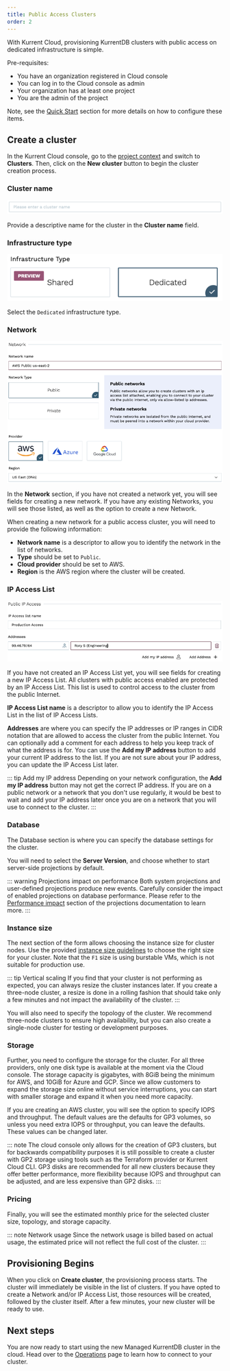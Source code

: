 ```yaml
---
title: Public Access Clusters
order: 2
---
```


With Kurrent Cloud, provisioning KurrentDB clusters with public access on dedicated infrastructure is simple.

Pre-requisites:
- You have an organization registered in Cloud console
- You can log in to the Cloud console as admin
- Your organization has at least one project
- You are the admin of the project

Note, see the [Quick Start](../../introduction.md#cloud-quick-start) section for more details on how to configure these  items.

## Create a cluster

In the Kurrent Cloud console, go to the [project context](../../introduction.md#projects) and switch to **Clusters**. Then, click on the **New cluster** button to begin the cluster creation process.

### Cluster name

![Cluster name](images/new-cluster-name.png)

Provide a descriptive name for the cluster in the **Cluster name** field.

### Infrastructure type

![Infrastructure type](images/infra-type-dedicated.png)

Select the `Dedicated` infrastructure type.

### Network

![Create a network](images/public/cluster-new-public-access-network.png)

In the **Network** section, if you have not created a network yet, you will see fields for creating a new network. If you have any existing Networks, you will see those listed, as well as the option to create a new Network.

When creating a new network for a public access cluster, you will need to provide the following information:

- **Network name** is a descriptor to allow you to identify the network in the list of networks.
- **Type** should be set to `Public`.
- **Cloud provider** should be set to AWS.
- **Region** is the AWS region where the cluster will be created.

### IP Access List

![Create an IP Access List](images/public/cluster-new-public-access-ip-access-list.png)

If you have not created an IP Access List yet, you will see fields for creating a new IP Access List. All clusters with public access enabled are protected by an IP Access List. This list is used to control access to the cluster from the public Internet.

**IP Access List name** is a descriptor to allow you to identify the IP Access List in the list of IP Access Lists.

**Addresses** are where you can specify the IP addresses or IP ranges in CIDR notation that are allowed to access the cluster from the public Internet. You can optionally add a comment for each address to help you keep track of what the address is for. You can use the **Add my IP address** button to add your current IP address to the list. If you are not sure about your IP address, you can update the IP Access List later.

::: tip Add my IP address
Depending on your network configuration, the **Add my IP address** button may not get the correct IP address. If you are on a public network or a network that you don't use regularly, it would be best to wait and add your IP address later once you are on a network that you will use to connect to the cluster.
:::

### Database

The Database section is where you can specify the database settings for the cluster.

You will need to select the **Server Version**, and choose whether to start server-side projections by default.

::: warning Projections impact on performance
Both system projections and user-defined projections produce new events. Carefully consider the impact of enabled projections on database performance. Please refer to the [Performance impact](@server/features/projections/README.md#performance-impact) section of the projections documentation to learn more.
:::

### Instance size

The next section of the form allows choosing the instance size for cluster nodes. Use the provided [instance size guidelines](../ops/sizing.md) to choose the right size for your cluster. Note that the `F1` size is using burstable VMs, which is not suitable for production use.

::: tip Vertical scaling
If you find that your cluster is not performing as expected, you can always resize the cluster instances later. If you create a three-node cluster, a resize is done in a rolling fashion that should take only a few minutes and not impact the availability of the cluster.
:::

You will also need to specify the topology of the cluster. We recommend three-node clusters to ensure high availability, but you can also create a single-node cluster for testing or development purposes.

### Storage

Further, you need to configure the storage for the cluster. For all three providers, only one disk type is available at the moment via the Cloud console. The storage capacity is gigabytes, with 8GiB being the minimum for AWS, and 10GiB for Azure and GCP. Since we allow customers to expand the storage size online without service interruptions, you can start with smaller storage and expand it when you need more capacity.

If you are creating an AWS cluster, you will see the option to specify IOPS and throughput. The default values are the defaults for GP3 volumes, so unless you need extra IOPS or throughput, you can leave the defaults. These values can be changed later.

::: note
The cloud console only allows for the creation of GP3 clusters, but for backwards compatibility purposes it is still possible to create a cluster with GP2 storage using tools such as the Terraform provider or Kurrent Cloud CLI. GP3 disks are recommended for all new clusters because they offer better performance, more flexibility because IOPS and throughput can be adjusted, and are less expensive than GP2 disks.
:::

### Pricing

Finally, you will see the estimated monthly price for the selected cluster size, topology, and storage capacity.

::: note Network usage
Since the network usage is billed based on actual usage, the estimated price will not reflect the full cost of the cluster.
:::

## Provisioning Begins

When you click on **Create cluster**, the provisioning process starts. The cluster will immediately be visible in the list of clusters. If you have opted to create a Network and/or IP Access List, those resources will be created, followed by the cluster itself. After a few minutes, your new cluster will be ready to use.

## Next steps

You are now ready to start using the new Managed KurrentDB cluster in the cloud. Head over to the [Operations](../../dedicated-infrastructure/ops/README.md#connecting-to-a-cluster) page to learn how to connect to your cluster.